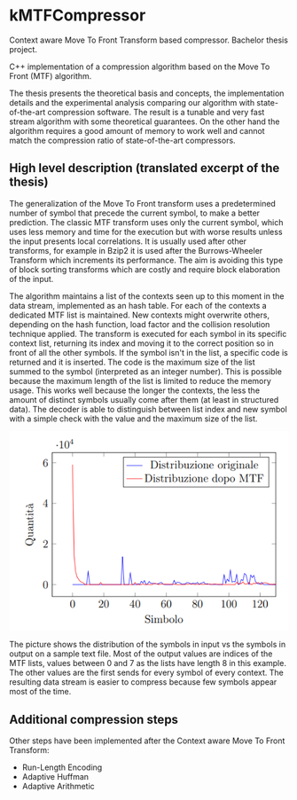 # kMTFCompressor
Context aware Move To Front Transform based compressor. Bachelor thesis project.

C++ implementation of a compression algorithm based on the Move To Front (MTF) algorithm.

The thesis presents the theoretical basis and concepts, the implementation details and the experimental analysis comparing our algorithm with state-of-the-art compression software.
The result is a tunable and very fast stream algorithm with some theoretical guarantees. On the other hand the algorithm requires a good amount of memory to work well and cannot match the compression ratio of state-of-the-art compressors.

## High level description (translated excerpt of the thesis)

The generalization of the Move To Front transform uses a predetermined number of symbol that precede the current symbol, to make a better prediction.
The classic MTF transform uses only the current symbol, which uses less memory and time for the execution but with worse results unless the input presents local correlations.
It is usually used after other transforms, for example in Bzip2 it is used after the Burrows-Wheeler Transform which increments its performance.
The aim is avoiding this type of block sorting transforms which are costly and require block elaboration of the input.

The algorithm maintains a list of the contexts seen up to this moment in the data stream, implemented as an hash table. For each of the contexts a dedicated MTF list is maintained.
New contexts might overwrite others, depending on the hash function, load factor and the collision resolution technique applied.
The transform is executed for each symbol in its specific context list, returning its index and moving it to the correct position so in front of all the other symbols.
If the symbol isn't in the list, a specific code is returned and it is inserted. The code is the maximum size of the list summed to the symbol (interpreted as an integer number).
This is possible because the maximum length of the list is limited to reduce the memory usage. This works well because the longer the contexts, the less the amount of distinct symbols usually come after them (at least in structured data).
The decoder is able to distinguish between list index and new symbol with a simple check with the value and the maximum size of the list.

![alt text](images/MTF.png?raw=true)

The picture shows the distribution of the symbols in input vs the symbols in output on a sample text file.
Most of the output values are indices of the MTF lists, values between 0 and 7 as the lists have length 8 in this example.
The other values are the first sends for every symbol of every context.
The resulting data stream is easier to compress because few symbols appear most of the time.

## Additional compression steps
Other steps have been implemented after the Context aware Move To Front Transform:
  * Run-Length Encoding
  * Adaptive Huffman
  * Adaptive Arithmetic
